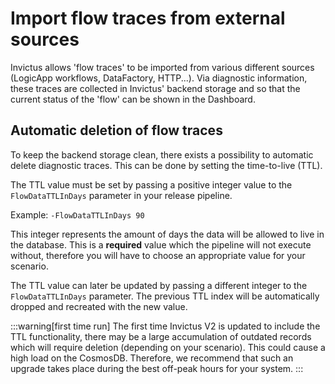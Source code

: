 # Import flow traces from external sources
Invictus allows 'flow traces' to be imported from various different sources (LogicApp workflows, DataFactory, HTTP...). Via diagnostic information, these traces are collected in Invictus' backend storage and so that the current status of the 'flow' can be shown in the Dashboard.

## Automatic deletion of flow traces
To keep the backend storage clean, there exists a possibility to automatic delete diagnostic traces. This can be done by setting the time-to-live (TTL).

The TTL value must be set by passing a positive integer value to the `FlowDataTTLInDays` parameter in your release pipeline. 

Example:
`-FlowDataTTLInDays 90`

This integer represents the amount of days the data will be allowed to live in the database. This is a **required** value 
which the pipeline will not execute without, therefore you will have to choose an appropriate value for your scenario. 

The TTL value can later be updated by passing a different integer to the `FlowDataTTLInDays` parameter. The previous TTL index will be automatically dropped and recreated with the new value.

:::warning[first time run]
The first time Invictus V2 is updated to include the TTL functionality, there may be a large accumulation of outdated records which will require deletion (depending on your scenario). This could cause a high load on the CosmosDB. Therefore, we recommend that such an upgrade takes place during the best off-peak hours for your system.
:::